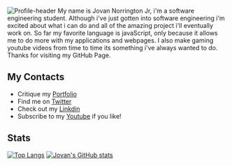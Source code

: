 
![Profile-header](https://user-images.githubusercontent.com/88255194/141226706-ea00f5a2-69fd-4000-8d4f-73250dcb8ed0.jpg)
My name is Jovan Norrington Jr, i'm a software engineering student. Although i've just gotten into software engineering i'm  excited about what i can do and all of the amazing project i'll eventually work on. So far my favorite language is javaScript, only because it allows me to do more with my applications and webpages. I also make gaming youtube videos from time to time its something i've always wanted to do. Thanks for visiting my GitHub Page.
## My Contacts
* Critique my [Portfolio](https://jovan-png.github.io/Portfolio-Jovan/) <br>
* Find me on [Twitter](https://twitter.com/Le_Braci) <br>
* Check out my [Linkdin](https://www.linkedin.com/in/jovan-norrington-jr-0a97a821b/) <br>
* Subscribe to my [Youtube](https://www.youtube.com/c/lebraci) if you like! <br>


## Stats
[![Top Langs](https://github-readme-stats.vercel.app/api/top-langs/?username=jovan-png)](https://github.com/jovan-png/github-readme-stats)
[![Jovan's GitHub stats](https://github-readme-stats.vercel.app/api?username=jovan-png)](https://github.com/jovan-png/github-readme-stats)
